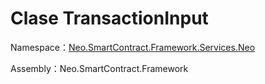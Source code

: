 # Clase TransactionInput

Namespace：[Neo.SmartContract.Framework.Services.Neo](../neo.md)

Assembly：Neo.SmartContract.Framework

